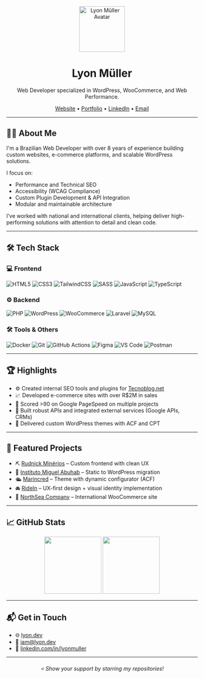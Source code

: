<div align="center">
  <img src="https://2.gravatar.com/avatar/1b8053747e3dc63fea234d923234fa7999b40bb1ac309e4e5a28ef2e1b55dcd3?size=200" alt="Lyon Müller Avatar" width="120" />
</div>

<h1 align="center">Lyon Müller</h1>
<p align="center">
  Web Developer specialized in WordPress, WooCommerce, and Web Performance.
</p>

<div align="center">
  <a href="https://lyon.dev">Website</a> • 
  <a href="https://lyon.craft.me/portfolio">Portfolio</a> • 
  <a href="https://linkedin.com/in/lyonmuller">LinkedIn</a> • 
  <a href="mailto:iam@lyon.dev">Email</a>
</div>

---

## 👨‍💻 About Me

I'm a Brazilian Web Developer with over 8 years of experience building custom websites, e-commerce platforms, and scalable WordPress solutions.

I focus on:

- Performance and Technical SEO
- Accessibility (WCAG Compliance)
- Custom Plugin Development & API Integration
- Modular and maintainable architecture

I’ve worked with national and international clients, helping deliver high-performing solutions with attention to detail and clean code.

---

## 🛠️ Tech Stack

### 💻 Frontend
![HTML5](https://img.shields.io/badge/-HTML5-E34F26?style=for-the-badge&logo=html5&logoColor=white)
![CSS3](https://img.shields.io/badge/css3-%231572B6.svg?style=for-the-badge&logo=css3&logoColor=white)
![TailwindCSS](https://img.shields.io/badge/tailwindcss-%2338B2AC.svg?style=for-the-badge&logo=tailwind-css&logoColor=white)
![SASS](https://img.shields.io/badge/sass-deeppink.svg?style=for-the-badge&logo=sass&logoColor=white)
![JavaScript](https://img.shields.io/badge/javascript-F7DF1E.svg?style=for-the-badge&logo=javascript&logoColor=black)
![TypeScript](https://img.shields.io/badge/typescript-%23007ACC.svg?style=for-the-badge&logo=typescript&logoColor=white)

### ⚙️ Backend
![PHP](https://img.shields.io/badge/php-%23777BB4.svg?style=for-the-badge&logo=php&logoColor=white)
![WordPress](https://img.shields.io/badge/WordPress-%23117AC9.svg?style=for-the-badge&logo=wordpress&logoColor=white)
![WooCommerce](https://img.shields.io/badge/WooCommerce-96588A.svg?style=for-the-badge&logo=woocommerce&logoColor=white)
![Laravel](https://img.shields.io/badge/laravel-%23FF2D20.svg?style=for-the-badge&logo=laravel&logoColor=white)
![MySQL](https://img.shields.io/badge/mysql-%234479A1.svg?style=for-the-badge&logo=mysql&logoColor=white)

### 🛠 Tools & Others
![Docker](https://img.shields.io/badge/docker-%23316192.svg?style=for-the-badge&logo=docker&logoColor=white)
![Git](https://img.shields.io/badge/git-%23F05033.svg?style=for-the-badge&logo=git&logoColor=white)
![GitHub Actions](https://img.shields.io/badge/github%20actions-%232671E5.svg?style=for-the-badge&logo=githubactions&logoColor=white)
![Figma](https://img.shields.io/badge/figma-%23F24E1E.svg?style=for-the-badge&logo=figma&logoColor=white)
![VS Code](https://img.shields.io/badge/VS%20Code-007ACC.svg?style=for-the-badge&logo=visual-studio-code&logoColor=white)
![Postman](https://img.shields.io/badge/Postman-FF6C37?style=for-the-badge&logo=postman&logoColor=white)

---

## 🏆 Highlights

- ⚙️ Created internal SEO tools and plugins for [Tecnoblog.net](https://tecnoblog.net)
- 📈 Developed e-commerce sites with over R$2M in sales
- 🚀 Scored >90 on Google PageSpeed on multiple projects
- 🔌 Built robust APIs and integrated external services (Google APIs, CRMs)
- 🎨 Delivered custom WordPress themes with ACF and CPT

---

## 💼 Featured Projects

- ⛏ [Rudnick Minérios](https://rudnickminerios.com.br) – Custom frontend with clean UX
- 🧠 [Instituto Miguel Abuhab](https://institutomiguelabuhab.com.br) – Static to WordPress migration
- 🛳 [Marincred](https://marincred.com.br) – Theme with dynamic configurator (ACF)
- 🚘 [RideIn](https://ridein.com.br) – UX-first design + visual identity implementation
- 📡 [NorthSea Company](https://boatsgranfort.com/) – International WooCommerce site

---

## 📈 GitHub Stats

<p align="center">
  <img src="https://github-readme-stats.vercel.app/api?username=lyonmuller&show_icons=true&theme=radical" height="150"/>
  <img src="https://github-readme-stats.vercel.app/api/top-langs/?username=lyonmuller&layout=compact&theme=radical" height="150"/>
</p>

---

## 📬 Get in Touch

- 🌐 [lyon.dev](https://lyon.dev)
- 📧 iam@lyon.dev
- 💼 [linkedin.com/in/lyonmuller](https://linkedin.com/in/lyonmuller)

---

<h6 align="center">⭐️ Show your support by starring my repositories!</h6>
